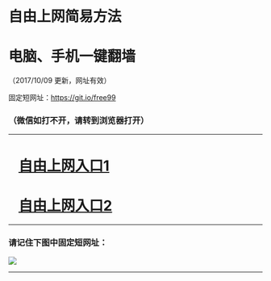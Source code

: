 ﻿# 自由上网简易方法

# 电脑、手机一键翻墙

（2017/10/09 更新，网址有效）

固定短网址：https://git.io/free99

### （微信如打不开，请转到浏览器打开）


***





# &nbsp;&nbsp; <a href="http://ft1658928133.fwq-tz-1001.info/fwqtz01.html?t=100900128676 " target="_blank">自由上网入口1</a>
# &nbsp;&nbsp; <a href="http://ft1502030452.fwq-tz-1002.info/fwqtz02.html?t=10090017147 " target="_blank">自由上网入口2</a>
***

### 请记住下图中固定短网址：

<img src="https://s3-us-west-2.amazonaws.com/fwq-1001/yjfq-20170905okok.png" /> 


***


